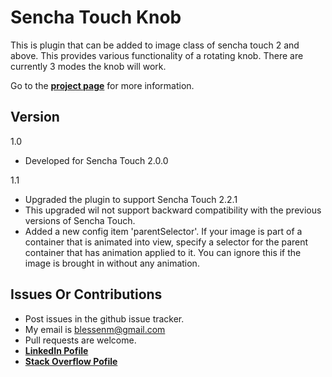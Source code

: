Sencha Touch Knob
===================

This is plugin that can be added to image class of sencha touch 2 and above. This provides various functionality of a rotating knob. There are currently 3 modes the knob will work.

Go to the [__project page__](http://blessenm.github.com/SenchaTouchKnob/ "Sencha Touch Knob") for more information.

Version
- 
1.0

* Developed for Sencha Touch 2.0.0

1.1

* Upgraded the plugin to support Sencha Touch 2.2.1
* This upgraded wil not support backward compatibility with the previous versions of Sencha Touch.
* Added a new config item 'parentSelector'. If your image is part of a container that is animated into view, specify a selector for the parent container that has animation applied to it. You can ignore this if the image is brought in without any animation.

Issues Or Contributions
-

* Post issues in the github issue tracker.
*  My email is blessenm@gmail.com
*  Pull requests are welcome.
*  [__LinkedIn Pofile__](http://in.linkedin.com/pub/blessan-mathew/24/605/730 "LinkedIn Profie")
*  [__Stack Overflow Pofile__](http://stackoverflow.com/users/548568/blessenm "Stack Overflow Pofile")